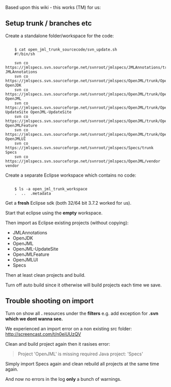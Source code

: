 Based upon this wiki - this works (TM) for us:


## Setup trunk / branches etc ##

Create a standalone folder/workspace for the code:

```

    $ cat open_jml_trunk_sourcecode/svn_update.sh 
    #!/bin/sh

    svn co https://jmlspecs.svn.sourceforge.net/svnroot/jmlspecs/JMLAnnotations/trunk JMLAnnotations
    svn co https://jmlspecs.svn.sourceforge.net/svnroot/jmlspecs/OpenJML/trunk/OpenJDK OpenJDK
    svn co https://jmlspecs.svn.sourceforge.net/svnroot/jmlspecs/OpenJML/trunk/OpenJML OpenJML
    svn co https://jmlspecs.svn.sourceforge.net/svnroot/jmlspecs/OpenJML/trunk/OpenJML-UpdateSite OpenJML-UpdateSite
    svn co https://jmlspecs.svn.sourceforge.net/svnroot/jmlspecs/OpenJML/trunk/OpenJMLFeature OpenJMLFeature
    svn co https://jmlspecs.svn.sourceforge.net/svnroot/jmlspecs/OpenJML/trunk/OpenJMLUI OpenJMLUI
    svn co https://jmlspecs.svn.sourceforge.net/svnroot/jmlspecs/Specs/trunk Specs
    svn co https://jmlspecs.svn.sourceforge.net/svnroot/jmlspecs/OpenJML/vendor vendor

```

Create a separate Eclipse workspace which contains no code:

```

    $ ls -a open_jml_trunk_workspace
    .  ..  .metadata

```

Get a **fresh** Eclipse sdk (both 32/64 bit 3.7.2 worked for us).

Start that eclipse using the **empty** workspace.

Then import as Eclipse existing projects (without copying):
- JMLAnnotations
- OpenJDK
- OpenJML
- OpenJML-UpdateSite
- OpenJMLFeature
- OpenJMLUI
- Specs

Then at least clean projects and build.

Turn off auto build since it otherwise will build projects each time we save.

## Trouble shooting on import ##

Turn on show all **.** resources under the **filters** e.g. add exception
for **.svn which we dont wanna see.**

We experienced an import error on a non existing src folder:
http://screencast.com/t/n0eiUUzQV

Clean and build project again then it rasises error:

> Project 'OpenJML' is missing required Java project: 'Specs'

Simply import Specs again and clean rebuild all projects at the same
time again.

And now no errors in the log **only** a bunch of warnings.

